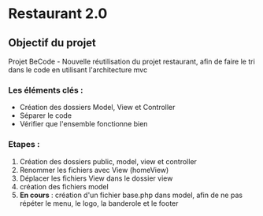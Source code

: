 # Restaurant 2.0

## Objectif du projet
Projet BeCode - Nouvelle réutilisation du projet restaurant, afin de faire le tri dans le code en utilisant l'architecture mvc


### Les éléments clés :
 - Création des dossiers Model, View et Controller
 - Séparer le code
 - Vérifier que l'ensemble fonctionne bien

### Etapes :
 1. Création des dossiers public, model, view et controller
 2. Renommer les fichiers avec View (homeView)
 3. Déplacer les fichiers View dans le dossier view
 4. création des fichiers model
 5. **En cours** : création d'un fichier base.php dans model, afin de ne pas répéter le menu, le logo, la banderole et le footer